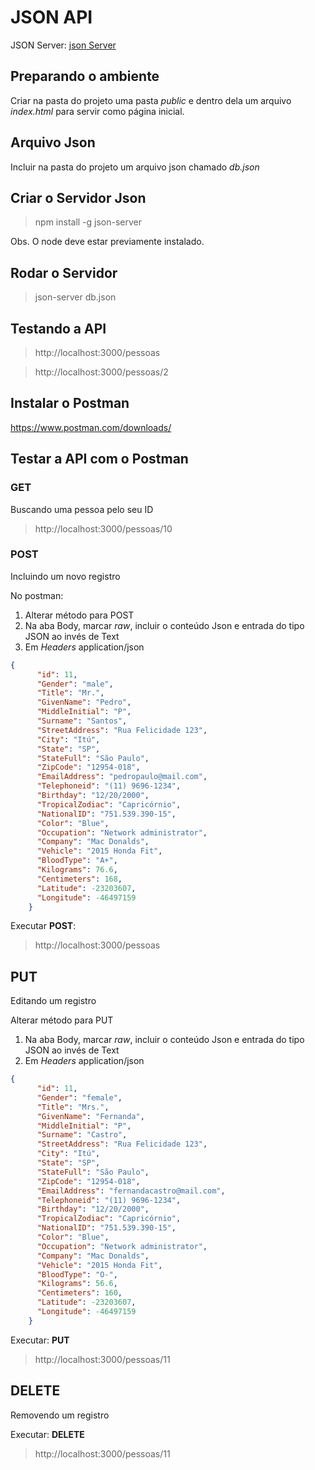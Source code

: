 # JSON API
JSON Server: 
[json Server](https://github.com/typicode/json-server)

## Preparando o ambiente
Criar na pasta do projeto uma pasta *public* e dentro dela um arquivo *index.html* para servir como página inicial.

## Arquivo Json

Incluir na pasta do projeto um arquivo json chamado *db.json*

## Criar o Servidor Json
> npm install -g json-server

Obs. O node deve estar previamente instalado.

## Rodar o Servidor
> json-server db.json

## Testando a API
>http://localhost:3000/pessoas

>http://localhost:3000/pessoas/2

## Instalar o Postman
https://www.postman.com/downloads/

## Testar a API com o Postman
### GET
Buscando uma pessoa pelo seu ID
> http://localhost:3000/pessoas/10

### POST
Incluindo um novo registro

No postman:

1. Alterar método para POST
1. Na aba Body, marcar *raw*, incluir o conteúdo Json e entrada do tipo JSON ao invés de Text
1. Em *Headers* application/json

```json
{
      "id": 11,
      "Gender": "male",
      "Title": "Mr.",
      "GivenName": "Pedro",
      "MiddleInitial": "P",
      "Surname": "Santos",
      "StreetAddress": "Rua Felicidade 123",
      "City": "Itú",
      "State": "SP",
      "StateFull": "São Paulo",
      "ZipCode": "12954-018",
      "EmailAddress": "pedropaulo@mail.com",
      "Telephoneid": "(11) 9696-1234",
      "Birthday": "12/20/2000",
      "TropicalZodiac": "Capricórnio",
      "NationalID": "751.539.390-15",
      "Color": "Blue",
      "Occupation": "Network administrator",
      "Company": "Mac Donalds",
      "Vehicle": "2015 Honda Fit",
      "BloodType": "A+",
      "Kilograms": 76.6,
      "Centimeters": 168,
      "Latitude": -23203607,
      "Longitude": -46497159
    }
```
Executar **POST**:
> http://localhost:3000/pessoas

## PUT
Editando um registro

Alterar método para PUT
1. Na aba Body, marcar *raw*, incluir o conteúdo Json e entrada do tipo JSON ao invés de Text
1. Em *Headers* application/json

```json
{
      "id": 11,
      "Gender": "female",
      "Title": "Mrs.",
      "GivenName": "Fernanda",
      "MiddleInitial": "P",
      "Surname": "Castro",
      "StreetAddress": "Rua Felicidade 123",
      "City": "Itú",
      "State": "SP",
      "StateFull": "São Paulo",
      "ZipCode": "12954-018",
      "EmailAddress": "fernandacastro@mail.com",
      "Telephoneid": "(11) 9696-1234",
      "Birthday": "12/20/2000",
      "TropicalZodiac": "Capricórnio",
      "NationalID": "751.539.390-15",
      "Color": "Blue",
      "Occupation": "Network administrator",
      "Company": "Mac Donalds",
      "Vehicle": "2015 Honda Fit",
      "BloodType": "O-",
      "Kilograms": 56.6,
      "Centimeters": 160,
      "Latitude": -23203607,
      "Longitude": -46497159
    }
```

Executar: **PUT**
> http://localhost:3000/pessoas/11

## DELETE
Removendo um registro

Executar: **DELETE**
> http://localhost:3000/pessoas/11
